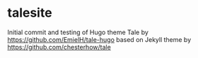 # talesite
Initial commit and testing of Hugo theme Tale by https://github.com/EmielH/tale-hugo based on Jekyll theme by https://github.com/chesterhow/tale
